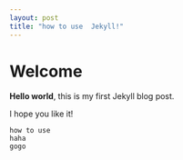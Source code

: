 ```yaml
---
layout: post
title: "how to use  Jekyll!"
---
```


# Welcome

**Hello world**, this is my first Jekyll blog post.

I hope you like it!

    how to use
    haha
    gogo
